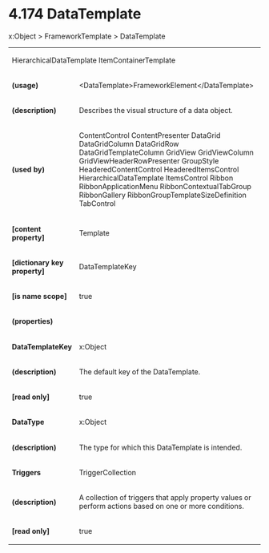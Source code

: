 <html dir="LTR" xmlns:mshelp="http://msdn.microsoft.com/mshelp" xmlns:ddue="http://ddue.schemas.microsoft.com/authoring/2003/5" xmlns:xlink="http://www.w3.org/1999/xlink" xmlns:tool="http://www.microsoft.com/tooltip"><body><input type="hidden" id="userDataCache" class="userDataStyle"><input type="hidden" id="hiddenScrollOffset"><img id="dropDownImage" style="display:none; height:0; width:0;" src="../local/drpdown.gif"><img id="dropDownHoverImage" style="display:none; height:0; width:0;" src="../local/drpdown_orange.gif"><img id="collapseImage" style="display:none; height:0; width:0;" src="../local/collapse.gif"><img id="expandImage" style="display:none; height:0; width:0;" src="../local/exp.gif"><img id="collapseAllImage" style="display:none; height:0; width:0;" src="../local/collall.gif"><img id="expandAllImage" style="display:none; height:0; width:0;" src="../local/expall.gif"><img id="copyImage" style="display:none; height:0; width:0;" src="../local/copycode.gif"><img id="copyHoverImage" style="display:none; height:0; width:0;" src="../local/copycodeHighlight.gif"><div id="header"><h1 class="heading">4.174 DataTemplate</h1></div><div id="mainSection"><div id="mainBody"><div id="allHistory" class="saveHistory" onsave="saveAll()" onload="loadAll()"></div>
				<p xmlns:wsd="http://wsdev.schemas.microsoft.com/authoring/2008/2" xmlns:msxsl="urn:schemas-microsoft-com:xslt" xmlns:script="urn:script" xmlns:build="urn:build">
				</p>
			<div id="sectionSection0" class="section" name="collapseableSection"><content xmlns="http://ddue.schemas.microsoft.com/authoring/2003/5" xmlns:wsd="http://wsdev.schemas.microsoft.com/authoring/2008/2" xmlns:msxsl="urn:schemas-microsoft-com:xslt" xmlns:script="urn:script" xmlns:build="urn:build">
				</content></div><div id="sectionSection1" class="section" name="collapseableSection"><content xmlns="http://ddue.schemas.microsoft.com/authoring/2003/5" xmlns:wsd="http://wsdev.schemas.microsoft.com/authoring/2008/2" xmlns:msxsl="urn:schemas-microsoft-com:xslt" xmlns:script="urn:script" xmlns:build="urn:build">
					<p xmlns="">
						<mshelp:link keywords="ede4c53c-28c9-420a-b2bb-74ad1d6320fd" tabindex="0">x:Object</mshelp:link> &gt; <mshelp:link keywords="5072545c-d27b-4832-9e0b-51053f947fdf" tabindex="0">FrameworkTemplate</mshelp:link> &gt; DataTemplate</p>
					<p xmlns=""><b></b></p><table class="ProtocolAuthoredTable" xmlns=""><tr>
								<td colspan="2">
									<p>
										<mshelp:link keywords="b60c054f-2343-479d-80ff-f77982e1abd2" tabindex="0">HierarchicalDataTemplate</mshelp:link> <mshelp:link keywords="1d2bd84a-9382-4e07-b141-1570f76292a8" tabindex="0">ItemContainerTemplate</mshelp:link></p>
								</td>
							</tr><tr>
							<td>
								<p>
									<b>(usage)</b>
								</p>
							</td>
							<td>
								<p>&lt;DataTemplate&gt;<mshelp:link keywords="3300bec6-ae43-49c6-8599-29825a5d7b31" tabindex="0">FrameworkElement</mshelp:link>&lt;/DataTemplate&gt;</p>
							</td>
						</tr><tr>
							<td>
								<p>
									<b>(description)</b>
								</p>
							</td>
							<td>
								<p>Describes the visual structure of a data object.</p>
							</td>
						</tr><tr>
							<td>
								<p>
									<b>(used by)</b>
								</p>
							</td>
							<td>
								<p>
									<mshelp:link keywords="65050ae7-36eb-4821-89a3-d3178f5b9e5f" tabindex="0">ContentControl</mshelp:link> <mshelp:link keywords="5d8145b4-ff45-4c0a-be6a-31dc9bb4c2f5" tabindex="0">ContentPresenter</mshelp:link> <mshelp:link keywords="061ddeef-9934-4c4b-8b89-ffae926f9007" tabindex="0">DataGrid</mshelp:link> <mshelp:link keywords="06ce5c42-cfb4-4369-97fd-52bc68184cf8" tabindex="0">DataGridColumn</mshelp:link> <mshelp:link keywords="54340d02-57ce-4318-bb42-e84778738c4e" tabindex="0">DataGridRow</mshelp:link> <mshelp:link keywords="6c8a39b5-c334-469e-be82-7071eb2e8ea1" tabindex="0">DataGridTemplateColumn</mshelp:link> <mshelp:link keywords="f985fbfa-8060-4fb1-9ef7-4137dd3f2ced" tabindex="0">GridView</mshelp:link> <mshelp:link keywords="46b03894-821d-4215-8004-cc7212fa8bc6" tabindex="0">GridViewColumn</mshelp:link> <mshelp:link keywords="4b06abf8-e7c2-4cd6-ac1b-df73c70c9851" tabindex="0">GridViewHeaderRowPresenter</mshelp:link> <mshelp:link keywords="394fbb6a-eca6-43c7-8dfa-79d4cc09765e" tabindex="0">GroupStyle</mshelp:link> <mshelp:link keywords="a0f93cd2-9730-4512-861c-ea9b0ef3eb7f" tabindex="0">HeaderedContentControl</mshelp:link> <mshelp:link keywords="ec4695da-f085-4a12-8fe3-6ecacec542ff" tabindex="0">HeaderedItemsControl</mshelp:link> <mshelp:link keywords="b60c054f-2343-479d-80ff-f77982e1abd2" tabindex="0">HierarchicalDataTemplate</mshelp:link> <mshelp:link keywords="0d0e6f5c-d642-4f89-9090-fdf973cf29b1" tabindex="0">ItemsControl</mshelp:link> <mshelp:link keywords="77188e1d-d7eb-40f5-92f9-b3737efd88b8" tabindex="0">Ribbon</mshelp:link> <mshelp:link keywords="28fbbcd5-5d10-4981-913d-c487b407bd94" tabindex="0">RibbonApplicationMenu</mshelp:link> <mshelp:link keywords="5935ef38-5134-4a64-8c9d-dd3040aad5b6" tabindex="0">RibbonContextualTabGroup</mshelp:link> <mshelp:link keywords="94351615-e2f1-4c6f-b1b3-94af4c22dc5a" tabindex="0">RibbonGallery</mshelp:link> <mshelp:link keywords="12f56fb2-bd7b-4187-aa47-a75495cf5934" tabindex="0">RibbonGroupTemplateSizeDefinition</mshelp:link> <mshelp:link keywords="8efaf177-af3c-43e6-b4aa-916717ee1997" tabindex="0">TabControl</mshelp:link></p>
							</td>
						</tr><tr>
							<td>
								<p>
									<b>[content property]</b>
								</p>
							</td>
							<td>
								<p>Template</p>
							</td>
						</tr><tr>
							<td>
								<p>
									<b>[dictionary key property]</b>
								</p>
							</td>
							<td>
								<p>
									<mshelp:link keywords="0b2f1f29-22f6-48ee-9aa3-8d628026c904" tabindex="0">DataTemplateKey</mshelp:link>
								</p>
							</td>
						</tr><tr>
							<td>
								<p>
									<b>[is name scope]</b>
								</p>
							</td>
							<td>
								<p>true</p>
							</td>
						</tr><tr>
							<td>
								<p>
									<b>(properties)</b>
								</p>
							</td>
							<td>
							</td>
						</tr><tr>
							<td>
								<p>
									<b>DataTemplateKey</b>
								</p>
							</td>
							<td>
								<p>
									<mshelp:link keywords="ede4c53c-28c9-420a-b2bb-74ad1d6320fd" tabindex="0">x:Object</mshelp:link>
								</p>
							</td>
						</tr><tr>
							<td>
								<p>
									<b>(description)</b>
								</p>
							</td>
							<td>
								<p>The default key of the DataTemplate.</p>
							</td>
						</tr><tr>
							<td>
								<p>
									<b>[read only]</b>
								</p>
							</td>
							<td>
								<p>true</p>
							</td>
						</tr><tr>
							<td>
								<p>
									<b>DataType</b>
								</p>
							</td>
							<td>
								<p>
									<mshelp:link keywords="ede4c53c-28c9-420a-b2bb-74ad1d6320fd" tabindex="0">x:Object</mshelp:link>
								</p>
							</td>
						</tr><tr>
							<td>
								<p>
									<b>(description)</b>
								</p>
							</td>
							<td>
								<p>The type for which this DataTemplate is intended.</p>
							</td>
						</tr><tr>
							<td>
								<p>
									<b>Triggers</b>
								</p>
							</td>
							<td>
								<p>
									<mshelp:link keywords="8369deb0-8541-44a0-9a9c-b2289a8e45ad" tabindex="0">TriggerCollection</mshelp:link>
								</p>
							</td>
						</tr><tr>
							<td>
								<p>
									<b>(description)</b>
								</p>
							</td>
							<td>
								<p>A collection of triggers that apply property values or perform actions based on one or more conditions.</p>
							</td>
						</tr><tr>
							<td>
								<p>
									<b>[read only]</b>
								</p>
							</td>
							<td>
								<p>true</p>
							</td>
						</tr></table>
				</content></div><!--[if gte IE 5]>
			<tool:tip element="languageFilterToolTip" avoidmouse="false"/>
		<![endif]--></div><a name="feedback"></a><span></span></div></body></html>